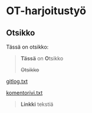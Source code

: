 # OT-harjoitustyö

## Otsikko
Tässä on otsikko:
> **Tässä** on **O**tsikko
>
> ~~Otsikko~~
> 
[gitlog.txt](https://github.com/JoniMurri/ot-harjoitustyo/blob/main/laskarit/viikko1/gitlog.txt)
>
[komentorivi.txt](https://github.com/JoniMurri/ot-harjoitustyo/blob/main/laskarit/viikko1/komentorivi.txt)
>
>**Linkki**
>tekstiä
>
